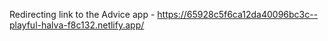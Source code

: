 Redirecting link to the Advice app - https://65928c5f6ca12da40096bc3c--playful-halva-f8c132.netlify.app/

